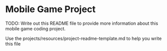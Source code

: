 # Mobile Game Project

TODO: Write out this README file to provide more information about this mobile game coding project.

Use the projects/resources/project-readme-template.md to help you write this file
